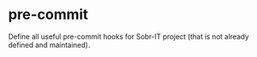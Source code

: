 # pre-commit

Define all useful pre-commit hooks for Sobr-IT project (that is not already defined and maintained).

